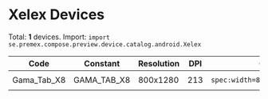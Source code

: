 # Xelex Devices

Total: **1** devices. Import: `import se.premex.compose.preview.device.catalog.android.Xelex`

| Code | Constant | Resolution | DPI | Compose Spec | Preview Usage |
|------|----------|------------|-----|-------------|---------------|
| Gama_Tab_X8 | GAMA_TAB_X8 | 800x1280 | 213 | `spec:width=800px,height=1280px,dpi=213` | `@Preview(device = Xelex.GAMA_TAB_X8)` |

<!-- Generated automatically. Do not edit manually. -->
